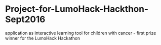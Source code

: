 # Project-for-LumoHack-Hackthon-Sept2016
application as interactive learning tool for children with cancer - first prize winner for the LumoHack Hackathon
